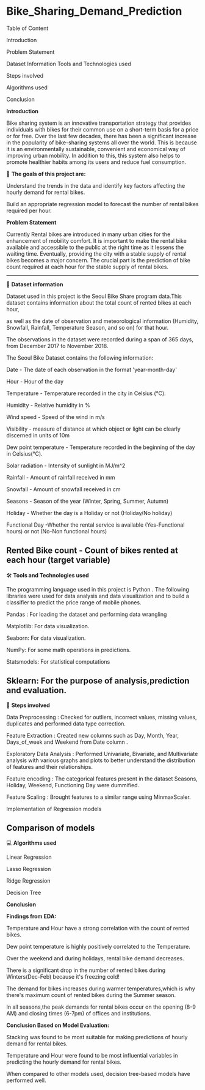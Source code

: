 # Bike_Sharing_Demand_Prediction

Table of Content

Introduction

Problem Statement 

Dataset Information
Tools and Technologies used

Steps involved

Algorithms used

Conclusion

**Introduction**

Bike sharing system is an innovative transportation strategy that provides individuals with bikes for their common use on a short-term basis for a price or for free. Over the last few decades, there has been a significant increase in the popularity of bike-sharing systems all over the world. This is because it is an environmentally sustainable, convenient and economical way of improving urban mobility. In addition to this, this system also helps to promote healthier habits among its users and reduce fuel consumption.


🎯 **The goals of this project are:**

Understand the trends in the data and identify key factors affecting the hourly demand for rental bikes.

Build an appropriate regression model to forecast the number of rental bikes required per hour.


**Problem Statement**

Currently Rental bikes are introduced in many urban cities for the enhancement of mobility comfort. It is important to make the rental bike available and accessible to the public at the right time as it lessens the waiting time. Eventually, providing the city with a stable supply of rental bikes becomes a major concern. The crucial part is the prediction of bike count required at each hour for the stable supply of rental bikes.

-----------------------------------------------------

📖 **Dataset information**

Dataset used in this project is the Seoul Bike Share program data.This dataset contains information about 
the total count of rented bikes at each hour, 

as well as the date of observation and meteorological information (Humidity, Snowfall, Rainfall, Temperature Season, and so on) for that hour.

The observations in the dataset were recorded during a span of 365 days, from December 2017 to November 2018.


The Seoul Bike Dataset contains the following information:


Date - The date of each observation in the format 'year-month-day'

Hour - Hour of the day

Temperature - Temperature recorded in the city in Celsius (°C).

Humidity - Relative humidity in %

Wind speed - Speed of the wind in m/s

Visibility - measure of distance at which object or light can be clearly discerned in units of 10m

Dew point temperature - Temperature recorded in the beginning of the day in Celsius(°C).

Solar radiation - Intensity of sunlight in MJ/m^2

Rainfall - Amount of rainfall received in mm

Snowfall - Amount of snowfall received in cm

Seasons - Season of the year (Winter, Spring, Summer, Autumn)

Holiday - Whether the day is a Holiday or not (Holiday/No holiday)

Functional Day -Whether the rental service is available (Yes-Functional hours) or not (No-Non functional hours)

Rented Bike count - Count of bikes rented at each hour (target variable)
-----------------------------------------------------

🛠️ **Tools and Technologies used**

The programming language used in this project is Python . The following libraries were used for data analysis and data visualization and to build a classifier to predict the price range of mobile phones.

Pandas : For loading the dataset and performing data wrangling

Matplotlib: For data visualization.

Seaborn: For data visualization.

NumPy: For some math operations in predictions.

Statsmodels: For statistical computations

Sklearn: For the purpose of analysis,prediction and evaluation.
-----------------------------------------------------

📑 **Steps involved**

Data Preprocessing : Checked for outliers, incorrect values, missing values, duplicates and performed data type correction.

Feature Extraction : Created new columns such as Day, Month, Year, Days_of_week and Weekend from Date column .

Exploratory Data Analysis : Performed Univariate, Bivariate, and Multivariate analysis with various graphs and plots to better understand the distribution of features and their relationships.

Feature encoding : The categorical features present in the dataset Seasons, Holiday, Weekend, Functioning Day were dummified.

Feature Scaling : Brought features to a similar range using MinmaxScaler.

Implementation of Regression models

Comparison of models
-----------------------------------------------------

💻 **Algorithms used**

Linear Regression

Lasso Regression

Ridge Regression

Decision Tree

**Conclusion**

**Findings from EDA:**

Temperature and Hour have a strong correlation with the count of rented bikes.

Dew point temperature is highly positively correlated to the Temperature.

Over the weekend and during holidays, rental bike demand decreases.

There is a significant drop in the number of rented bikes during Winters(Dec-Feb) because it's freezing cold!

The demand for bikes increases during warmer temperatures,which is why there's maximum count of rented bikes during the Summer season.

In all seasons,the peak demands for rental bikes occur on the opening (8-9 AM) and closing times (6-7pm) of offices and institutions.

**Conclusion Based on Model Evaluation:**

Stacking was found to be most suitable for making predictions of hourly demand for rental bikes.

Temperature and Hour were found to be most influential variables in predicting the hourly demand for rental bikes.

When compared to other models used, decision tree-based models have performed well.
